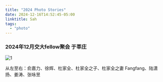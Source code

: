 ```yaml
---
title: "2024 Photo Stories"
date: 2024-12-16T14:52:45-05:00
linktitle: Sah
tags:
  - "photo"
---
```


### 2024年12月交大fellow聚会 于莘庄

![1](/img/photostory/20241215.jpg)

从左至右：俞嘉力、徐辉、杜家全、杜家全之子、杜家全之妻 Fangfang、陆潇扬、姜涛、张咏昱